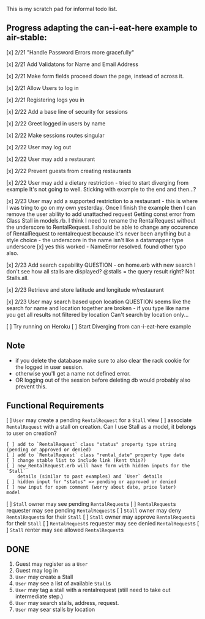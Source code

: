 This is my scratch pad for informal todo list.

## Progress adapting the can-i-eat-here example to air-stable:

[x] 2/21 "Handle Password Errors more gracefully"

[x] 2/21 Add Validatons for Name and Email Address

[x] 2/21 Make form fields proceed down the page, instead of across it.

[x] 2/21 Allow Users to log in

[x] 2/21 Registering logs you in

[x] 2/22 Add a base line of security for sessions

[x] 2/22 Greet logged in users by name

[x] 2/22 Make sessions routes singular

[x] 2/22 User may log out

[x] 2/22 User may add a restaurant

[x] 2/22 Prevent guests from creating restaurants

[x] 2/22 User may add a dietary restriction - tried to start diverging from example
         It's not going to well.  Sticking with example to the end and then...?

[x] 2/23 User may add a supported restriction to a restaurant - this is where I was tring to go on my own yesterday.
         Once I finish the example then I can remove the user ability to add unattached request
         Getting const error from Class Stall in models.rb.  I think I need to
         rename the RentalRequest without the underscore to RentalRequest.
         I should be able to change any occurence of RentalRequest to rentalrequest
         because it's never been anything but a style choice - the underscore in
         the name isn't like a datamapper type underscore
    [x]  yes this worked - NameError resolved. found other typo also.

[x] 2/23 Add search capability
    QUESTION - on home.erb with new search I don't see how all stalls are
    displayed? @stalls = the query result right? Not Stalls.all.

[x] 2/23 Retrieve and store latitude and longitude w/restaurant

[x] 2/23 User may search based upon location
    QUESTION seems like the search for name and location together are broken -
    if you type like name you get all results not filtered by location
    Can't search by location only...

[ ] Try running on Heroku
[ ] Start Diverging from can-i-eat-here example


## Note

- if you delete the database make sure to also clear the rack cookie for the logged in user session.
- otherwise you'll get a name not defined error.
- OR logging out of the session before deleting db would probably also prevent this.

## Functional Requirements

[ ] `User` may create a pending `RentalRequest` for a `Stall`
    view
    [ ] associate `RentalRequest` with a stall on creation.
    Can I use Stall as a model, it belongs to user on creation?

    [ ] add to `RentalRequest` class "status" property type string (pending or approved or denied)
    [ ] add to `RentalRequest` class "rental_date" property type date
    [ ] change stable list to include link (Rent this?)
    [ ] new_RentalRequest.erb will have form with hidden inputs for the `Stall`
        details (similar to past examples) and `User` details
    [ ] hidden input for "status" => pending or approved or denied
    [ ] new input for open comment (worry about date, price later)
    model

[ ] `Stall` owner may see pending `RentalRequest`s
[ ] `RentalRequest`s requester may see pending `RentalRequest`s
[ ] `Stall` owner may deny `RentalRequest`s for their `Stall`
[ ] `Stall` owner may approve `RentalRequest`s for their `Stall`
[ ] `RentalRequest`s requester may see denied `RentalRequest`s
[ ] `Stall` renter may see allowed `RentalRequest`s

## DONE

1. Guest may register as a `User`
1. Guest may log in
1. `User` may create a Stall
1. `User` may see a list of available `Stall`s
1. `User` may tag a stall with a rentalrequest (still need to take out intermediate
    step.)
1. `User` may search stalls, address, request.
1. `User` may sear stalls by location


